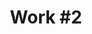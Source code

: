 ---
id_key: '8'
image: image_00035.jpg
thumbnail: thumb_image_00035.jpg
title: 'Work #2  '
dimensions: '200 × 250  '
medium: Acrylic on canvas
year: '2017'
artist: Maya Butter  
notes: explicit and implicit layers
galleries: "- apple   - orange"
permalink: "/new/8.html"
layout: single-work
---
